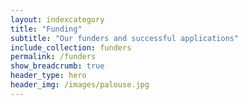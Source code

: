 ```yaml
---
layout: indexcategory
title: "Funding"
subtitle: "Our funders and successful applications"
include_collection: funders
permalink: /funders
show_breadcrumb: true
header_type: hero
header_img: /images/palouse.jpg
---
```

